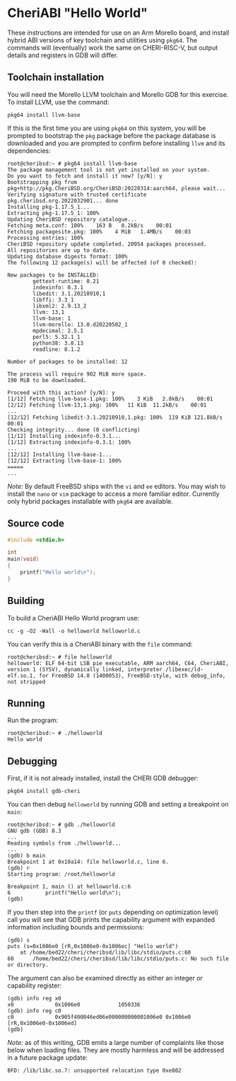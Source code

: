 # CheriABI "Hello World"

These instructions are intended for use on an Arm Morello board, and install
hybrid ABI versions of key toolchain and utilities using `pkg64`.
The commands will (eventually) work the same on CHERI-RISC-V, but output
details and registers in GDB will differ.

## Toolchain installation

You will need the Morello LLVM toolchain and Morello GDB for this
exercise. To install LLVM, use the command:

```pkg64 install llvm-base```

If this is the first time you are using `pkg64` on this system, you will
be prompted to bootstrap the `pkg` package before the package database
is downloaded and you are prompted to confirm before installing `llvm`
and its dependencies:

```
root@cheribsd:~ # pkg64 install llvm-base
The package management tool is not yet installed on your system.
Do you want to fetch and install it now? [y/N]: y
Bootstrapping pkg from pkg+http://pkg.CheriBSD.org/CheriBSD:20220314:aarch64, please wait...
Verifying signature with trusted certificate pkg.cheribsd.org.2022032901... done
Installing pkg-1.17.5_1...
Extracting pkg-1.17.5_1: 100%
Updating CheriBSD repository catalogue...
Fetching meta.conf: 100%    163 B   0.2kB/s    00:01
Fetching packagesite.pkg: 100%    4 MiB   1.4MB/s    00:03
Processing entries: 100%
CheriBSD repository update completed. 20954 packages processed.
All repositories are up to date.
Updating database digests format: 100%
The following 12 package(s) will be affected (of 0 checked):

New packages to be INSTALLED:
        gettext-runtime: 0.21
        indexinfo: 0.3.1
        libedit: 3.1.20210910,1
        libffi: 3.3_1
        libxml2: 2.9.13_2
        llvm: 13,1
        llvm-base: 1
        llvm-morello: 13.0.d20220502_1
        mpdecimal: 2.5.1
        perl5: 5.32.1_1
        python38: 3.8.13
        readline: 8.1.2

Number of packages to be installed: 12

The process will require 902 MiB more space.
190 MiB to be downloaded.

Proceed with this action? [y/N]: y
[1/12] Fetching llvm-base-1.pkg: 100%    3 KiB   2.8kB/s    00:01
[2/12] Fetching llvm-13,1.pkg: 100%   11 KiB  11.2kB/s    00:01
...
[12/12] Fetching libedit-3.1.20210910,1.pkg: 100%  119 KiB 121.8kB/s    00:01
Checking integrity... done (0 conflicting)
[1/12] Installing indexinfo-0.3.1...
[1/12] Extracting indexinfo-0.3.1: 100%
...
[12/12] Installing llvm-base-1...
[12/12] Extracting llvm-base-1: 100%
=====
...

```

*Note:* By default FreeBSD ships with the `vi` and `ee` editors. You may
wish to install the `nano` or `vim` package to access a
more familiar editor. Currently only hybrid packages installable with
`pkg64` are available.

## Source code

```C
#include <stdio.h>

int
main(void)
{
	printf("Hello world\n");
}
```

## Building

To build a CheriABI Hello World program use:

```cc -g -O2 -Wall -o helloworld helloworld.c```

You can verify this is a CheriABI binary with the `file` command:

```
root@cheribsd:~ # file helloworld
helloworld: ELF 64-bit LSB pie executable, ARM aarch64, C64, CheriABI, version 1 (SYSV), dynamically linked, interpreter /libexec/ld-elf.so.1, for FreeBSD 14.0 (1400053), FreeBSD-style, with debug_info, not stripped
```

## Running

Run the program:

```
root@cheribsd:~ # ./helloworld
Hello world
```

## Debugging

First, if it is not already installed, install the CHERI GDB debugger:

```pkg64 install gdb-cheri```

You can then debug `helloworld` by running GDB and setting a breakpoint
on `main`:

```
root@cheribsd:~ # gdb ./helloworld
GNU gdb (GDB) 8.3
...
Reading symbols from ./helloworld...
...
(gdb) b main
Breakpoint 1 at 0x10a14: file helloworld.c, line 6.
(gdb) r
Starting program: /root/helloworld

Breakpoint 1, main () at helloworld.c:6
6           printf("Hello world\n");
(gdb) 
```

If you then step into the `printf` (or `puts` depending on
optimization level) call you will see that GDB prints the capability
argument with expanded information including bounds and permissions:

```
(gdb) s
puts (s=0x1006e0 [rR,0x1006e0-0x1006ec] "Hello world")
    at /home/bed22/cheri/cheribsd/lib/libc/stdio/puts.c:60
60      /home/bed22/cheri/cheribsd/lib/libc/stdio/puts.c: No such file or directory.
```
The argument can also be examined directly as either an integer or capability register:
```
(gdb) info reg x0
x0             0x1006e0            1050336
(gdb) info reg c0
c0             0x905f400046ed06e000000000001006e0 0x1006e0 [rR,0x1006e0-0x1006ed]
(gdb)
```

*Note:* as of this writing, GDB emits a large number of complaints like
those below when loading files. They are mostly harmless and will be
addressed in a future package update:

```
BFD: /lib/libc.so.7: unsupported relocation type 0xe802
```
